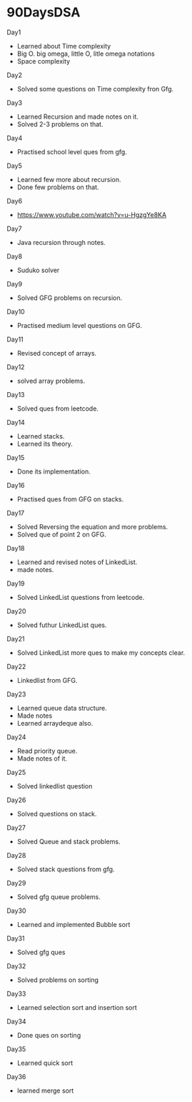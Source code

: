 # 90DaysDSA

Day1
 - Learned about Time complexity
 - Big O. big omega, little O, litle omega notations
 - Space complexity
 
Day2
 - Solved some questions on Time complexity fron Gfg.

Day3
 - Learned Recursion and made notes on it.
 - Solved 2-3 problems on that.
 
Day4
 - Practised school level ques from gfg.

Day5
 - Learned few more about recursion.
 - Done few problems on that.

Day6
 - https://www.youtube.com/watch?v=u-HgzgYe8KA

Day7
 - Java recursion through notes.

Day8
 - Suduko solver

Day9
 - Solved GFG problems on recursion.
 
Day10
 - Practised medium level questions on GFG.

Day11
 - Revised concept of arrays.
 
Day12
 - solved array problems.
 
Day13
 - Solved ques from leetcode.
 
Day14
 - Learned stacks.
 - Learned its theory.

Day15
 - Done its implementation.

Day16
 - Practised ques from GFG on stacks.

Day17
 - Solved Reversing the equation and more problems.
 - Solved que of point 2 on GFG.

Day18
 - Learned and revised notes of LinkedList.
 - made notes.

Day19
 - Solved LinkedList questions from leetcode.

Day20
 - Solved futhur LinkedList ques.

Day21
 - Solved LinkedList more ques to make my concepts clear.

Day22
 - Linkedlist from GFG.

Day23
 - Learned queue data structure.
 - Made notes
 - Learned arraydeque also.

Day24
 - Read priority queue.
 - Made notes of it.

Day25
 - Solved linkedlist question

Day26
 - Solved questions on stack.

Day27
 - Solved Queue and stack problems.

Day28
 - Solved stack questions from gfg.

Day29
 - Solved gfg queue problems.

Day30
 - Learned and implemented Bubble sort

Day31
 - Solved gfg ques

Day32
 - Solved problems on sorting

Day33
 - Learned selection sort and insertion sort

Day34
 - Done ques on sorting
 
Day35
 - Learned quick sort 

Day36
 - learned merge sort
